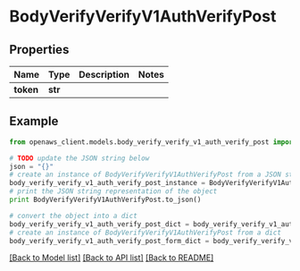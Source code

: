 # BodyVerifyVerifyV1AuthVerifyPost


## Properties
Name | Type | Description | Notes
------------ | ------------- | ------------- | -------------
**token** | **str** |  | 

## Example

```python
from openaws_client.models.body_verify_verify_v1_auth_verify_post import BodyVerifyVerifyV1AuthVerifyPost

# TODO update the JSON string below
json = "{}"
# create an instance of BodyVerifyVerifyV1AuthVerifyPost from a JSON string
body_verify_verify_v1_auth_verify_post_instance = BodyVerifyVerifyV1AuthVerifyPost.from_json(json)
# print the JSON string representation of the object
print BodyVerifyVerifyV1AuthVerifyPost.to_json()

# convert the object into a dict
body_verify_verify_v1_auth_verify_post_dict = body_verify_verify_v1_auth_verify_post_instance.to_dict()
# create an instance of BodyVerifyVerifyV1AuthVerifyPost from a dict
body_verify_verify_v1_auth_verify_post_form_dict = body_verify_verify_v1_auth_verify_post.from_dict(body_verify_verify_v1_auth_verify_post_dict)
```
[[Back to Model list]](../README.md#documentation-for-models) [[Back to API list]](../README.md#documentation-for-api-endpoints) [[Back to README]](../README.md)



